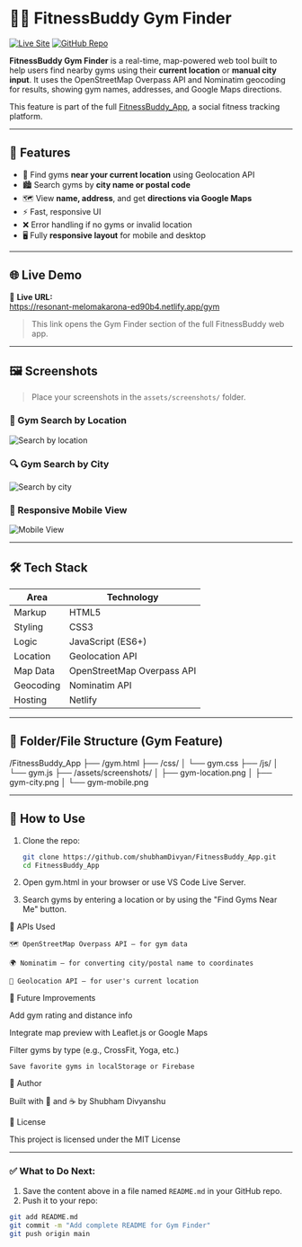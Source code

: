 # 🏋️‍♂️ FitnessBuddy Gym Finder

[![Live Site](https://img.shields.io/badge/Visit-Live--Demo-brightgreen?style=for-the-badge)](https://resonant-melomakarona-ed90b4.netlify.app/gym)
[![GitHub Repo](https://img.shields.io/badge/View-GitHub%20Repo-blue?style=for-the-badge&logo=github)](https://github.com/shubhamDivyan/FitnessBuddy_App)

**FitnessBuddy Gym Finder** is a real-time, map-powered web tool built to help users find nearby gyms using their **current location** or **manual city input**. It uses the OpenStreetMap Overpass API and Nominatim geocoding for results, showing gym names, addresses, and Google Maps directions.

This feature is part of the full [FitnessBuddy_App](https://github.com/shubhamDivyan/FitnessBuddy_App), a social fitness tracking platform.

---

## 🧭 Features

- 📍 Find gyms **near your current location** using Geolocation API
- 🏙️ Search gyms by **city name or postal code**
- 🗺️ View **name, address**, and get **directions via Google Maps**
- ⚡ Fast, responsive UI
- ❌ Error handling if no gyms or invalid location
- 🖥️ Fully **responsive layout** for mobile and desktop

---

## 🌐 Live Demo

🔗 **Live URL:**  
https://resonant-melomakarona-ed90b4.netlify.app/gym

> This link opens the Gym Finder section of the full FitnessBuddy web app.

---

## 🖼️ Screenshots

> Place your screenshots in the `assets/screenshots/` folder.

### 📌 Gym Search by Location
![Search by location](assets/screenshots/gym-location.png)

### 🔍 Gym Search by City
![Search by city](assets/screenshots/gym-city.png)

### 📱 Responsive Mobile View
![Mobile View](assets/screenshots/gym-mobile.png)

---

## 🛠️ Tech Stack

| Area         | Technology                        |
|--------------|------------------------------------|
| Markup       | HTML5                              |
| Styling      | CSS3                               |
| Logic        | JavaScript (ES6+)                  |
| Location     | Geolocation API                    |
| Map Data     | OpenStreetMap Overpass API         |
| Geocoding    | Nominatim API                      |
| Hosting      | Netlify                            |

---

## 📁 Folder/File Structure (Gym Feature)

/FitnessBuddy_App
├── /gym.html
├── /css/
│ └── gym.css
├── /js/
│ └── gym.js
├── /assets/screenshots/
│ ├── gym-location.png
│ ├── gym-city.png
│ └── gym-mobile.png



---

## 🚀 How to Use

1. Clone the repo:
   ```bash
   git clone https://github.com/shubhamDivyan/FitnessBuddy_App.git
   cd FitnessBuddy_App
2. Open gym.html in your browser or use VS Code Live Server.

3. Search gyms by entering a location or by using the "Find Gyms Near Me" button.

🧩 APIs Used

    🗺️ OpenStreetMap Overpass API – for gym data

    🌍 Nominatim – for converting city/postal name to coordinates

    📌 Geolocation API – for user's current location


📌 Future Improvements

Add gym rating and distance info

Integrate map preview with Leaflet.js or Google Maps

Filter gyms by type (e.g., CrossFit, Yoga, etc.)

    Save favorite gyms in localStorage or Firebase

🙌 Author

Built with 💪 and ☕ by Shubham Divyanshu

📄 License

This project is licensed under the MIT License


---

### ✅ What to Do Next:

1. Save the content above in a file named `README.md` in your GitHub repo.
2. Push it to your repo:
```bash
git add README.md
git commit -m "Add complete README for Gym Finder"
git push origin main
